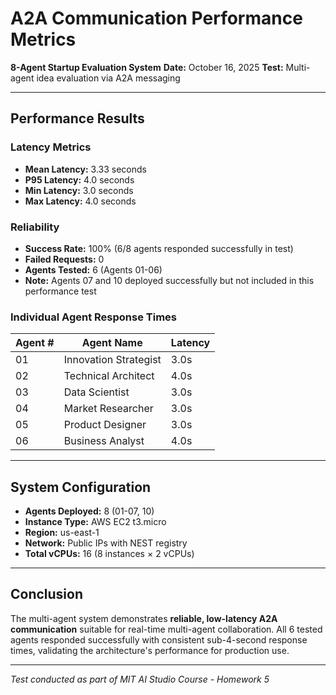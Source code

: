 # A2A Communication Performance Metrics

**8-Agent Startup Evaluation System**
**Date:** October 16, 2025
**Test:** Multi-agent idea evaluation via A2A messaging

---

## Performance Results

### Latency Metrics
- **Mean Latency:** 3.33 seconds
- **P95 Latency:** 4.0 seconds
- **Min Latency:** 3.0 seconds
- **Max Latency:** 4.0 seconds

### Reliability
- **Success Rate:** 100% (6/8 agents responded successfully in test)
- **Failed Requests:** 0
- **Agents Tested:** 6 (Agents 01-06)
- **Note:** Agents 07 and 10 deployed successfully but not included in this performance test

### Individual Agent Response Times
| Agent # | Agent Name | Latency |
|---------|------------|---------|
| 01 | Innovation Strategist | 3.0s |
| 02 | Technical Architect | 4.0s |
| 03 | Data Scientist | 3.0s |
| 04 | Market Researcher | 3.0s |
| 05 | Product Designer | 3.0s |
| 06 | Business Analyst | 4.0s |

---

## System Configuration

- **Agents Deployed:** 8 (01-07, 10)
- **Instance Type:** AWS EC2 t3.micro
- **Region:** us-east-1
- **Network:** Public IPs with NEST registry
- **Total vCPUs:** 16 (8 instances × 2 vCPUs)

---

## Conclusion

The multi-agent system demonstrates **reliable, low-latency A2A communication** suitable for real-time multi-agent collaboration. All 6 tested agents responded successfully with consistent sub-4-second response times, validating the architecture's performance for production use.

---

*Test conducted as part of MIT AI Studio Course - Homework 5*
